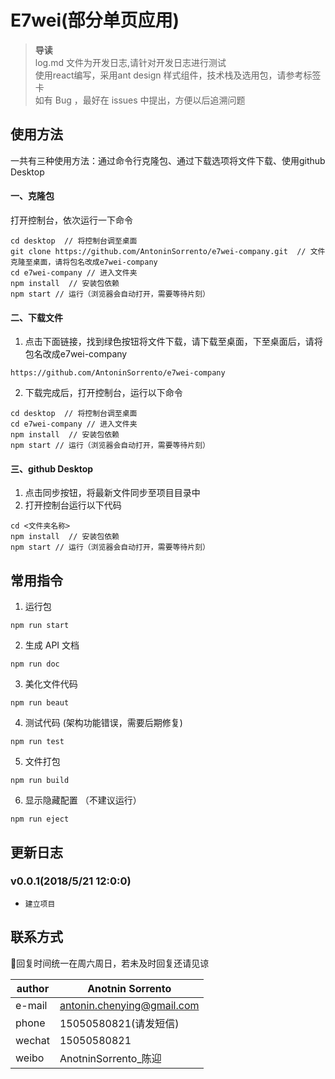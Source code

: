 # E7wei(部分单页应用)
> **导读**     
> log.md 文件为开发日志,请针对开发日志进行测试      
> 使用react编写，采用ant design 样式组件，技术栈及选用包，请参考标签卡        
> 如有 Bug ，最好在 issues 中提出，方便以后追溯问题    



## 使用方法
一共有三种使用方法：通过命令行克隆包、通过下载选项将文件下载、使用github Desktop

#### 一、克隆包
   打开控制台，依次运行一下命令
   
    cd desktop  // 将控制台调至桌面
    git clone https://github.com/AntoninSorrento/e7wei-company.git  // 文件克隆至桌面，️请将包名改成e7wei-company
    cd e7wei-company // 进入文件夹
    npm install  // 安装包依赖
    npm start // 运行（浏览器会自动打开，需要等待片刻）
    
#### 二、下载文件
   1. 点击下面链接，找到绿色按钮将文件下载，请下载至桌面，下至桌面后，️请将包名改成e7wei-company
   
    https://github.com/AntoninSorrento/e7wei-company    
   
   2. 下载完成后，打开控制台，运行以下命令
       
    cd desktop  // 将控制台调至桌面
    cd e7wei-company // 进入文件夹
    npm install  // 安装包依赖
    npm start // 运行（浏览器会自动打开，需要等待片刻）
   
#### 三、github Desktop
   1. 点击同步按钮，将最新文件同步至项目目录中
   2. 打开控制台运行以下代码
   
    cd <文件夹名称>
    npm install  // 安装包依赖
    npm start // 运行（浏览器会自动打开，需要等待片刻）
   
## 常用指令
1.   运行包    
    
    npm run start
2.   生成 API 文档    
    
    npm run doc
   
3.   美化文件代码   
    
    npm run beaut
    
4.   测试代码   (架构功能错误，需要后期修复)
    
    npm run test
    
5.   文件打包   

    npm run build
     
6.   显示隐藏配置 （不建议运行）           
 
    npm run eject    

## 更新日志

### v0.0.1(2018/5/21 12:0:0)
+     建立项目


## 联系方式
🦋回复时间统一在周六周日，若未及时回复还请见谅

| author | Anotnin Sorrento|
| ------|------ |
| e-mail | antonin.chenying@gmail.com |
| phone | 15050580821(请发短信) |
| wechat| 15050580821 |
| weibo| AnotninSorrento_陈迎 |


